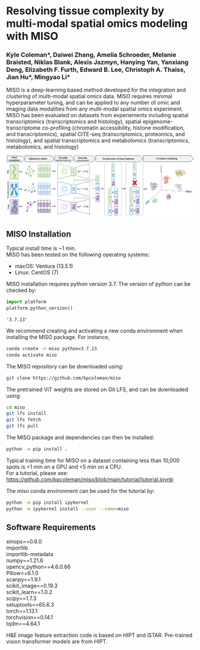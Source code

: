 # Resolving tissue complexity by multi-modal spatial omics modeling with MISO

### Kyle Coleman*, Daiwei Zhang, Amelia Schroeder, Melanie Braisted, Niklas Blank, Alexis Jazmyn, Hanying Yan, Yanxiang Deng, Elizabeth F. Furth, Edward B. Lee, Christoph A. Thaiss, Jian Hu*, Mingyao Li*

MISO is a deep-learning based method developed for the integration and clustering of multi-modal spatial omics data. MISO requires minimal hyperparameter tuning, and can be applied to any number of 
omic and imaging data modalities from any multi-modal spatial omics experiment. MISO has been evaluated on datasets from experiements including spatial transcriptomics (transcriptomics and histology), 
spatial epigenome-transcriptome co-profiling (chromatin accessibility, histone modification, and transcriptomics), spatial CITE-seq (transcriptomics, 
proteomics, and histology), and spatial transcriptomics and metabolomics (transcriptomics, metabolomics, and histology)

![png](images/workflow.png)


## MISO Installation

Typical install time is ~1 min.  
MISO has been tested on the following operating systems: 
- macOS: Ventura (13.5.1)
- Linux: CentOS (7) 


MISO installation requires python version 3.7. The version of python can be checked by: 
```python
import platform
platform.python_version()
```

    '3.7.13'


We recommend creating and activating a new conda environment when installing the MISO package. For instance, 
```bash
conda create -n miso python=3.7.13
conda activate miso
```        

The MISO repository can be downloaded using:

```bash
git clone https://github.com/kpcoleman/miso
```

The pretrained ViT weights are stored on Git LFS, and can be downloaded using:

```bash
cd miso
git lfs install
git lfs fetch
git lfs pull
```

The MISO package and dependencies can then be installed:

```bash
python -m pip install .
```

Typical training time for MISO on a dataset containing less than 10,000 spots is <1 min on a GPU and <5 min on a CPU.  
For a tutorial, please see: https://github.com/kpcoleman/miso/blob/main/tutorial/tutorial.ipynb

The miso conda environment can be used for the tutorial by:

```bash
python -m pip install ipykernel
python -m ipykernel install --user --name=miso
```


## Software Requirements  
einops==0.6.0  
importlib  
importlib-metadata  
numpy==1.21.6  
opencv_python==4.6.0.66  
Pillow>=6.1.0  
scanpy==1.9.1  
scikit_image==0.19.3  
scikit_learn==1.0.2  
scipy==1.7.3  
setuptools==65.6.3  
torch==1.13.1  
torchvision==0.14.1  
tqdm==4.64.1  

H&E image feature extraction code is based on HIPT and iSTAR. Pre-trained vision transformer models are from HIPT.


